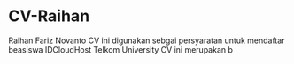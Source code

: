 # CV-Raihan
Raihan Fariz Novanto
CV ini digunakan sebgai persyaratan untuk mendaftar beasiswa IDCloudHost Telkom University
CV ini merupakan b
